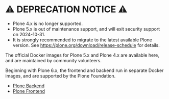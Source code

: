 # ⚠️ DEPRECATION NOTICE ⚠️ 

-   Plone 4.x is no longer supported.
-   Plone 5.x is out of maintenance support, and will exit security support on 2024-10-31.
-   It is strongly recommended to migrate to the latest available Plone version. See https://plone.org/download/release-schedule for details.

The official Docker images for Plone 5.x and Plone 4.x are available here, and are maintained by community volunteers.

Beginning with Plone 6.x, the frontend and backend run in separate Docker images, and are supported by the Plone Foundation.

-   [Plone Backend](https://github.com/plone/plone-backend)
-   [Plone Frontend](https://github.com/plone/plone-frontend)
